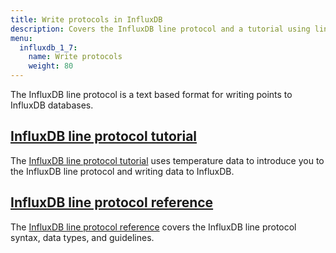 ```yaml
---
title: Write protocols in InfluxDB
description: Covers the InfluxDB line protocol and a tutorial using line protocol to write data to InfluxDB.
menu:
  influxdb_1_7:
    name: Write protocols
    weight: 80
---
```


The InfluxDB line protocol is a text based format for writing points to InfluxDB databases.

## [InfluxDB line protocol tutorial](/influxdb/v1.7/write_protocols/line_protocol_tutorial/)

The [InfluxDB line protocol tutorial](/influxdb/v1.7/write_protocols/line_protocol_tutorial/) uses temperature data to introduce you to the InfluxDB line protocol and writing data to InfluxDB.

## [InfluxDB line protocol reference](/influxdb/v1.7/write_protocols/line_protocol_reference/)

The [InfluxDB line protocol reference](/influxdb/v1.7/write_protocols/line_protocol_reference/) covers the InfluxDB line protocol syntax, data types, and guidelines.
